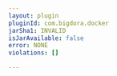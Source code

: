 ```yaml
---
layout: plugin
pluginId: com.bigdora.docker
jarSha1: INVALID
isJarAvailable: false
error: NONE
violations: []

---
```

